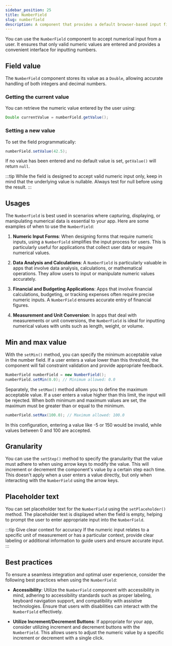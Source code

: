 ```yaml
---
sidebar_position: 25
title: NumberField
slug: numberfield
description: A component that provides a default browser-based input field for entering numeric values, with built-in controls for incrementing or decrementing the value.
---
```


<DocChip chip='shadow' />
<DocChip chip='name' label="dwc-field" />
<DocChip chip='since' label='23.02' />
<JavadocLink type="foundation" location="com/webforj/component/field/NumberField" top='true' />

<ParentLink parent="Field" />

You can use the `NumberField` component to accept numerical input from a user. It ensures that only valid numeric values are entered and provides a convenient interface for inputting numbers.

<ComponentDemo 
path='/webforj/numberfield?'
javaE='https://raw.githubusercontent.com/webforj/webforj-documentation/refs/heads/main/src/main/java/com/webforj/samples/views/fields/numberfield/NumberFieldView.java'
/>

## Field value

The `NumberField` component stores its value as a `Double`, allowing accurate handling of both integers and decimal numbers.

### Getting the current value

You can retrieve the numeric value entered by the user using:

```java
Double currentValue = numberField.getValue();
```

### Setting a new value

To set the field programmatically:

```java
numberField.setValue(42.5);
```

If no value has been entered and no default value is set, `getValue()` will return `null`.

:::tip
While the field is designed to accept valid numeric input only, keep in mind that the underlying value is nullable. Always test for null before using the result.
:::

## Usages

The `NumberField` is best used in scenarios where capturing, displaying, or manipulating numerical data is essential to your app. Here are some examples of when to use the `NumberField`:

1. **Numeric Input Forms**: When designing forms that require numeric inputs, using a `NumberField` simplifies the input process for users. This is particularly useful for applications that collect user data or require numerical values.

2. **Data Analysis and Calculations**: A `NumberField` is particularly valuable in apps that involve data analysis, calculations, or mathematical operations. They allow users to input or manipulate numeric values accurately.

3. **Financial and Budgeting Applications**: Apps that involve financial calculations, budgeting, or tracking expenses often require precise numeric inputs. A `NumberField` ensures accurate entry of financial figures.

4. **Measurement and Unit Conversion**: In apps that deal with measurements or unit conversions, the `NumberField` is ideal for inputting numerical values with units such as length, weight, or volume.

## Min and max value

With the `setMin()` method, you can specify the minimum acceptable value in the number field. If a user enters a value lower than this threshold, the component will fail constraint validation and provide appropriate feedback.

```java
NumberField numberField = new NumberField();
numberField.setMin(0.0); // Minimum allowed: 0.0
```

Separately, the `setMax()` method allows you to define the maximum acceptable value. If a user enters a value higher than this limit, the input will be rejected. When both minimum and maximum values are set, the maximum must be greater than or equal to the minimum.

```java
numberField.setMax(100.0); // Maximum allowed: 100.0
```

In this configuration, entering a value like -5 or 150 would be invalid, while values between 0 and 100 are accepted.

## Granularity

You can use the `setStep()` method to specify the granularity that the value must adhere to when using arrow keys to modify the value. This will increment or decrement the component's value by a certain step each time. This doesn't apply when a user enters a value directly, but only when interacting with the `NumberField` using the arrow keys.

## Placeholder text

You can set placeholder text for the `NumberField` using the `setPlaceholder()` method. The placeholder text is displayed when the field is empty, helping to prompt the user to enter appropriate input into the `NumberField`.

:::tip Give clear context for accuracy
If the numeric input relates to a specific unit of measurement or has a particular context, provide clear labeling or additional information to guide users and ensure accurate input.
:::

## Best practices

To ensure a seamless integration and optimal user experience, consider the following best practices when using the `NumberField`:

- **Accessibility**: Utilize the `NumberField` component with accessibility in mind, adhering to accessibility standards such as proper labeling, keyboard navigation support, and compatibility with assistive technologies. Ensure that users with disabilities can interact with the `NumberField` effectively.

- **Utilize Increment/Decrement Buttons**: If appropriate for your app, consider utilizing increment and decrement buttons with the `NumberField`. This allows users to adjust the numeric value by a specific increment or decrement with a single click.

<GiscusComments />